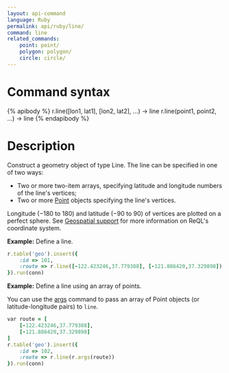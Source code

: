 ```yaml
---
layout: api-command
language: Ruby
permalink: api/ruby/line/
command: line
related_commands:
    point: point/
    polygon: polygon/
    circle: circle/
---
```

# Command syntax #

{% apibody %}
r.line([lon1, lat1], [lon2, lat2], ...) &rarr; line
r.line(point1, point2, ...) &rarr; line
{% endapibody %}

# Description #

Construct a geometry object of type Line. The line can be specified in one of two ways:

* Two or more two-item arrays, specifying latitude and longitude numbers of the line's vertices;
* Two or more [Point](/api/ruby/point) objects specifying the line's vertices.

<!-- break -->

Longitude (&minus;180 to 180) and latitude (&minus;90 to 90) of vertices are plotted on a perfect sphere. See [Geospatial support](/docs/geo-support/) for more information on ReQL's coordinate system.

__Example:__ Define a line.

```rb
r.table('geo').insert({
    :id => 101,
    :route => r.line([-122.423246,37.779388], [-121.886420,37.329898])
}).run(conn)
```

__Example:__ Define a line using an array of points.

You can use the [args](/api/ruby/args) command to pass an array of Point objects (or latitude-longitude pairs) to `line`.

```rb
var route = [
    [-122.423246,37.779388],
    [-121.886420,37.329898]
]
r.table('geo').insert({
    :id => 102,
    :route => r.line(r.args(route))
}).run(conn)
```
